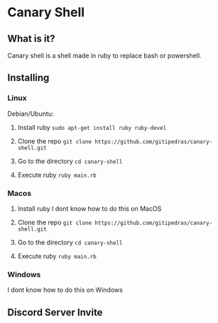 # Canary Shell

## What is it?

Canary shell is a shell made in ruby to replace bash or powershell.

## Installing

### Linux

Debian/Ubuntu:
1. Install ruby
`sudo apt-get install ruby ruby-devel`

2. Clone the repo
`git clone https://github.com/gitipedras/canary-shell.git`

3. Go to the directory
`cd canary-shell`

4. Execute ruby
`ruby main.rb`

### Macos

1. Install ruby
I dont know how to do this on MacOS

2. Clone the repo
`git clone https://github.com/gitipedras/canary-shell.git`

3. Go to the directory
`cd canary-shell`

4. Execute ruby
`ruby main.rb`

### Windows

I dont know how to do this on Windows


## Discord Server Invite
